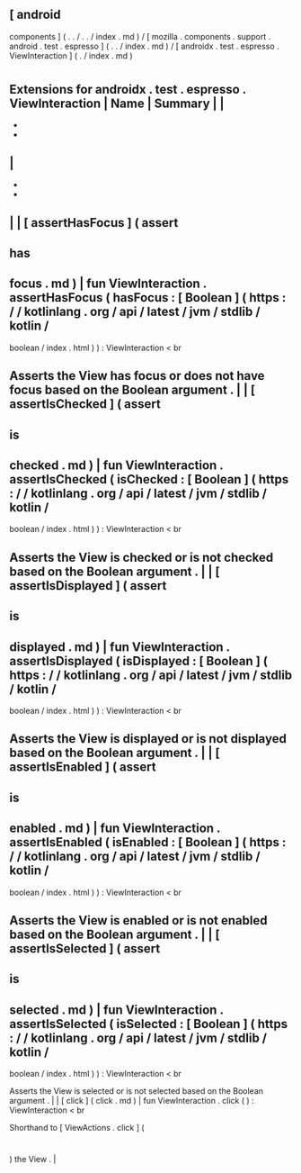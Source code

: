 [
android
-
components
]
(
.
.
/
.
.
/
index
.
md
)
/
[
mozilla
.
components
.
support
.
android
.
test
.
espresso
]
(
.
.
/
index
.
md
)
/
[
androidx
.
test
.
espresso
.
ViewInteraction
]
(
.
/
index
.
md
)
#
#
#
Extensions
for
androidx
.
test
.
espresso
.
ViewInteraction
|
Name
|
Summary
|
|
-
-
-
|
-
-
-
|
|
[
assertHasFocus
]
(
assert
-
has
-
focus
.
md
)
|
fun
ViewInteraction
.
assertHasFocus
(
hasFocus
:
[
Boolean
]
(
https
:
/
/
kotlinlang
.
org
/
api
/
latest
/
jvm
/
stdlib
/
kotlin
/
-
boolean
/
index
.
html
)
)
:
ViewInteraction
<
br
>
Asserts
the
View
has
focus
or
does
not
have
focus
based
on
the
Boolean
argument
.
|
|
[
assertIsChecked
]
(
assert
-
is
-
checked
.
md
)
|
fun
ViewInteraction
.
assertIsChecked
(
isChecked
:
[
Boolean
]
(
https
:
/
/
kotlinlang
.
org
/
api
/
latest
/
jvm
/
stdlib
/
kotlin
/
-
boolean
/
index
.
html
)
)
:
ViewInteraction
<
br
>
Asserts
the
View
is
checked
or
is
not
checked
based
on
the
Boolean
argument
.
|
|
[
assertIsDisplayed
]
(
assert
-
is
-
displayed
.
md
)
|
fun
ViewInteraction
.
assertIsDisplayed
(
isDisplayed
:
[
Boolean
]
(
https
:
/
/
kotlinlang
.
org
/
api
/
latest
/
jvm
/
stdlib
/
kotlin
/
-
boolean
/
index
.
html
)
)
:
ViewInteraction
<
br
>
Asserts
the
View
is
displayed
or
is
not
displayed
based
on
the
Boolean
argument
.
|
|
[
assertIsEnabled
]
(
assert
-
is
-
enabled
.
md
)
|
fun
ViewInteraction
.
assertIsEnabled
(
isEnabled
:
[
Boolean
]
(
https
:
/
/
kotlinlang
.
org
/
api
/
latest
/
jvm
/
stdlib
/
kotlin
/
-
boolean
/
index
.
html
)
)
:
ViewInteraction
<
br
>
Asserts
the
View
is
enabled
or
is
not
enabled
based
on
the
Boolean
argument
.
|
|
[
assertIsSelected
]
(
assert
-
is
-
selected
.
md
)
|
fun
ViewInteraction
.
assertIsSelected
(
isSelected
:
[
Boolean
]
(
https
:
/
/
kotlinlang
.
org
/
api
/
latest
/
jvm
/
stdlib
/
kotlin
/
-
boolean
/
index
.
html
)
)
:
ViewInteraction
<
br
>
Asserts
the
View
is
selected
or
is
not
selected
based
on
the
Boolean
argument
.
|
|
[
click
]
(
click
.
md
)
|
fun
ViewInteraction
.
click
(
)
:
ViewInteraction
<
br
>
Shorthand
to
[
ViewActions
.
click
]
(
#
)
the
View
.
|
